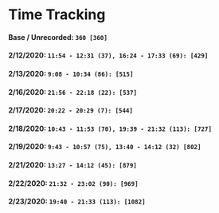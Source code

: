 # Time Tracking
#### Base / Unrecorded: `360 [360]`
#### 2/12/2020: `11:54 - 12:31 (37), 16:24 - 17:33 (69): [429]` 
#### 2/13/2020: `9:08 - 10:34 (86): [515]`
#### 2/16/2020: `21:56 - 22:18 (22): [537]`
#### 2/17/2020: `20:22 - 20:29 (7): [544]`
#### 2/18/2020: `10:43 - 11:53 (70), 19:39 - 21:32 (113): [727]`
#### 2/19/2020: `9:43 - 10:57 (75), 13:40 - 14:12 (32) [802]`
#### 2/21/2020: `13:27 - 14:12 (45): [879]`
#### 2/22/2020: `21:32 - 23:02 (90): [969]`
#### 2/23/2020: `19:40 - 21:33 (113): [1082]`